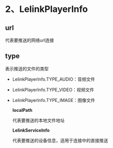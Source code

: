 # 2、LelinkPlayerInfo

## url

代表要推送的网络url连接

## type

表示推送的文件的类型

* LelinkPlayerInfo.TYPE\_AUDIO：音频文件
* LelinkPlayerInfo.TYPE\_VIDEO：视频文件
* LelinkPlayerInfo.TYPE\_IMAGE：图像文件

  **localPath**

  代表要推送的本地文件地址

  **LelinkServiceInfo**

  代表要推送的设备信息，适用于连接中的直接推送


